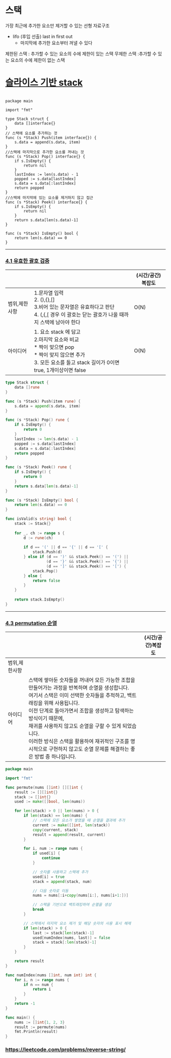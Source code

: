


# 스택 
가장 최근에 추가한 요소만 제거할 수 있는 선형 자료구조

- lifo (후입 선출)
  last in first out
  - 마지막에 추가한 요소부터 꺼낼 수 있다

제한된 스택 : 추가할 수 있는 요소의 수에 제한이 있는 스택
무제한 스택 :추가할 수 있는 요소의 수에 제한이 없는 스택


# [슬라이스 기반 stack](https://replit.com/@gwiyeomgo/stack#main.go)
```

package main

import "fmt"

type Stack struct {
    data []interface{}
}
// 스택에 요소를 추가하는 것
func (s *Stack) Push(item interface{}) {
    s.data = append(s.data, item)
}
//스택에 마지막으로 추가한 요소를 꺼내는 것
func (s *Stack) Pop() interface{} {
    if s.IsEmpty() {
        return nil
    }
    lastIndex := len(s.data) - 1
    popped := s.data[lastIndex]
    s.data = s.data[:lastIndex]
    return popped
}
//스택에 마지막에 있는 요소를 제거하지 않고 접근
func (s *Stack) Peek() interface{} {
    if s.IsEmpty() {
        return nil
    }
    return s.data[len(s.data)-1]
}

func (s *Stack) IsEmpty() bool {
    return len(s.data) == 0
}

```

___
### [4.1 유효한 괄호 검증](https://leetcode.com/problems/valid-parentheses/)

|                |                                                                                                                                      | (시간/공간)복잡도 |
|:----------------|--------------------------------------------------------------------------------------------------------------------------------------|------------|
|범위,제한사항| 1.문자열 입력 <br/> 2. (),{},[] <br/> 3.비어 있는 문자열은 유효하다고 판단  <br/> 4. (,{,[ 경우 이 괄호는 닫는 괄호가 나올 때까지 스택에 남아야 한다                             |    O(N)        |
|아이디어| 1. 요소 stack 에 담고  <br/> 2.마지막 요소와 비교   <br/> * 짝이 맞으면 pop  <br/> * 짝이 맞지 않으면 추가  <br/> 3. 모든 요소를 돌고 stack 길이가 0이면 true, 1개이상이면 false | O(N)       |

```go
type Stack struct {
    data []rune
}

func (s *Stack) Push(item rune) {
    s.data = append(s.data, item)
}

func (s *Stack) Pop() rune {
    if s.IsEmpty() {
        return 0
    }
    lastIndex := len(s.data) - 1
    popped := s.data[lastIndex]
    s.data = s.data[:lastIndex]
    return popped
}

func (s *Stack) Peek() rune {
    if s.IsEmpty() {
        return 0
    }
    return s.data[len(s.data)-1]
}

func (s *Stack) IsEmpty() bool {
    return len(s.data) == 0
}

func isValid(s string) bool {
    stack := Stack{}
    
    for _, ch := range s {
        d := rune(ch)
        
        if d == '(' || d == '{' || d == '[' {
            stack.Push(d)
        } else if (d == ')' && stack.Peek() == '(') ||
                  (d == '}' && stack.Peek() == '{') ||
                  (d == ']' && stack.Peek() == '[') {
            stack.Pop()
        } else {
            return false
        }
    }
  
    return stack.IsEmpty()
}

```



___
### [4.3 permutation 순열](https://leetcode.com/problems/permutations/)

|                |                                                            |(시간/공간)복잡도                    |
|:----------------|------------------------------------------------------------|--------------------------|
|범위,제한사항|                                                            |  |
|아이디어| 스택에 쌓아둔 숫자들을 꺼내어 모든 가능한 조합을 만들어가는 과정을 반복하며 순열을 생성합니다.<br/> 여기서 스택은 이미 선택한 숫자들을 추적하고, 백트래킹을 위해 사용됩니다.<br/> 이전 단계로 돌아가면서 조합을 생성하고 탐색하는 방식이기 때문에, <br/> 재귀를 사용하지 않고도 순열을 구할 수 있게 되었습니다.<br/> 이러한 방식은 스택을 활용하여 재귀적인 구조를 명시적으로 구현하지 않고도 순열 문제를 해결하는 좋은 방법 중 하나입니다.|  |

```go
package main

import "fmt"

func permute(nums []int) [][]int {
	result := [][]int{}
	stack := []int{}
	used := make([]bool, len(nums))

	for len(stack) > 0 || len(nums) > 0 {
		if len(stack) == len(nums) {
			// 스택에 모든 요소가 쌓였을 때 순열을 결과에 추가
			current := make([]int, len(stack))
			copy(current, stack)
			result = append(result, current)
		}

		for i, num := range nums {
			if used[i] {
				continue
			}

			// 숫자를 사용하고 스택에 추가
			used[i] = true
			stack = append(stack, num)

			// 다음 숫자로 이동
			nums = nums[:i+copy(nums[i:], nums[i+1:])]

			// 스택을 기반으로 백트래킹하여 순열을 생성
			break
		}

		// 스택에서 마지막 요소 제거 및 해당 숫자의 사용 표시 해제
		if len(stack) > 0 {
			last := stack[len(stack)-1]
			used[numIndex(nums, last)] = false
			stack = stack[:len(stack)-1]
		}
	}

	return result
}

func numIndex(nums []int, num int) int {
	for i, n := range nums {
		if n == num {
			return i
		}
	}
	return -1
}

func main() {
	nums := []int{1, 2, 3}
	result := permute(nums)
	fmt.Println(result)
}


```

### https://leetcode.com/problems/reverse-string/